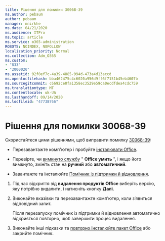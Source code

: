```yaml
---
title: Рішення для помилки 30068-39
ms.author: pebaum
author: pebaum
manager: mnirkhe
ms.date: 04/21/2020
ms.audience: ITPro
ms.topic: article
ms.service: o365-administration
ROBOTS: NOINDEX, NOFOLLOW
localization_priority: Normal
ms.collection: Adm_O365
ms.custom:
- "833"
- "2000020"
ms.assetid: 92f0ef7c-4a39-4885-994d-473a4d13accd
ms.openlocfilehash: bba462475c4c6020a956d9ff6f7151b45eb4607b
ms.sourcegitcommit: c6692ce0fa1358ec3529e59ca0ecdfdea4cdc759
ms.translationtype: MT
ms.contentlocale: uk-UA
ms.lasthandoff: 09/14/2020
ms.locfileid: "47738766"
---
```

# <a name="solutions-for-error-30068-39"></a>Рішення для помилки 30068-39

Скористайтеся цими рішеннями, щоб виправити помилку [30068-39](https://support.office.com/article/963ca3e4-217a-4c16-9c02-ff946548357b?wt.mc_id=Alchemy_ClientDIA):
  
- Перезавантажте комп'ютер і пробуйте [інсталювати Office](https://portal.office.com/OLS/MySoftware.aspx).

- Перевірте, чи [вимкнуто службу](https://support.office.com/article/963ca3e4-217a-4c16-9c02-ff946548357b?wt.mc_id=Alchemy_ClientDIA) " **Office умить** ", і якщо його вимкнуто, змініть стан на **ручний** або **автоматичний**.

- Завантажте та інсталюйте [Помічник із підтримки й відновлення](https://aka.ms/SARA-OfficeUninstall-Alchemy).

1. Під час відкриття від **видалення продуктів Office** виберіть версію, яку потрібно видалити, і натисніть кнопку **Далі**.

2. Виконайте вказівки та перезавантажте комп’ютер, коли з’явиться відповідний запит.

    Після перезапуску помічник із підтримки й відновлення автоматично відкриється повторно, щоб завершити процес видалення.

3. Виконайте інші підказки та [повторно Інсталюйте пакет Office](https://portal.office.com/OLS/MySoftware.aspx) або закрийте помічник.
